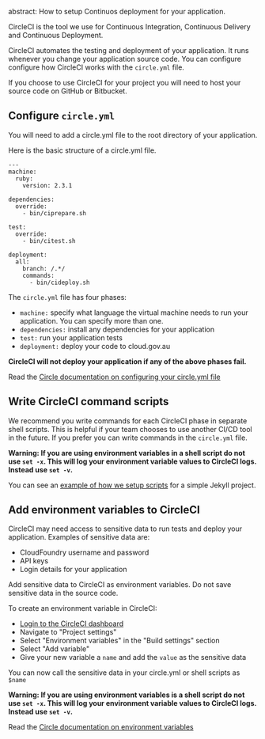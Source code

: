 abstract: How to setup Continuos deployment for your application.

CircleCI is the tool we use for Continuous Integration, Continuous Delivery and Continuous Deployment.

CircleCI automates the testing and deployment of your application. It runs whenever you change your application source code. You can configure configure how CircleCI works with the `circle.yml` file.

If you choose to use CircleCI for your project you will need to host your source code on GitHub or Bitbucket.

## Configure `circle.yml`

You will need to add a circle.yml file to the root directory of your application.

Here is the basic structure of a circle.yml file.

```
---
machine:
  ruby:
    version: 2.3.1

dependencies:
  override:
    - bin/ciprepare.sh

test:
  override:
    - bin/citest.sh

deployment:
  all:
    branch: /.*/
    commands:
      - bin/cideploy.sh
```

The `circle.yml` file has four phases:

- `machine:` specify what language the virtual machine needs to run your application. You can specify more than one.
- `dependencies:` install any dependencies for your application
- `test:` run your application tests
- `deployment:` deploy your code to cloud.gov.au

**CircleCI will not deploy your application if any of the above phases fail.**

Read the [Circle documentation on configuring your circle.yml file](https://circleci.com/docs/configuration/)

## Write CircleCI command scripts

We recommend you write commands for each CircleCI phase in separate shell scripts. This is helpful if your team chooses to use another CI/CD tool in the future. If you prefer you can write commands in the `circle.yml` file.

**Warning: If you are using environment variables in a shell script do not use `set -x`. This will log your environment variable values to CircleCI logs. Instead use `set -v`.**

You can see an [example of how we setup scripts](https://github.com/AusDTO/jalpha/tree/master/template/bin) for a simple Jekyll project.

## Add environment variables to CircleCI

CircleCI may need access to sensitive data to run tests and deploy your application. Examples of sensitive data are:

- CloudFoundry username and password
- API keys
- Login details for your application

Add sensitive data to CircleCI as environment variables. Do not save sensitive data in the source code.

To create an environment variable in CircleCI:

- [Login to the CircleCI dashboard](https://circleci.com/vcs-authorize/)
- Navigate to "Project settings"
- Select "Environment variables" in the "Build settings" section
- Select "Add variable"
- Give your new variable a `name` and add the `value` as the sensitive data

You can now call the sensitive data in your circle.yml or shell scripts as `$name`

**Warning: If you are using environment variables is a shell script do not use `set -x`. This will log your environment variable values to CircleCI logs. Instead use `set -v`.**

Read the [Circle documentation on environment variables](https://circleci.com/docs/environment-variables/)
